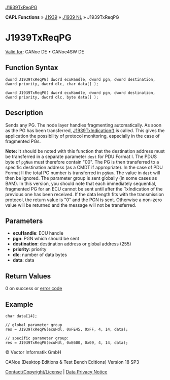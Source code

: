 [J1939TxReqPG](../../../../../../CANoeDEFamily.htm#Topics/CAPLFunctions/J1939/J1939NodeLayer/Functions/CAPLfunctionJ1939TxReqPG.md)

**CAPL Functions** » [J1939](../../CAPLfunctionsJ1939StartPage.md) » [J1939 NL](../CAPLfunctionsJ1939NLOverview.md) » J1939TxReqPG

# J1939TxReqPG

[Valid for](../../../../Shared/FeatureAvailability.md): CANoe DE • CANoe4SW DE

## Function Syntax

```plaintext
dword J1939TxReqPG( dword ecuHandle, dword pgn, dword destination, dword priority, dword dlc, char data[] );
```

```plaintext
dword J1939TxReqPG( dword ecuHandle, dword pgn, dword destination, dword priority, dword dlc, byte data[] );
```

## Description

Sends any PG. The node layer handles fragmenting automatically. As soon as the PG has been transferred, [J1939TxIndication()](CAPLfunctionJ1939AppTxIndication.md) is called. This gives the application the possibility of protocol monitoring, especially in the case of fragmented PGs.

**Note:** It should be noted with this function that the destination address must be transferred in a separate parameter `dest` for PDU Format I. The PDUS byte of `pgNum` must therefore contain "00". The PG is then transferred to a specific destination address (as a CMDT if appropriate). In the case of PDU Format II the total PG number is transferred in `pgNum`. The value in `dest` will then be ignored. The parameter group is sent globally (in some cases as BAM). In this version, you should note that each immediately sequential, fragmented PG for an ECU cannot be sent until after the TxIndication of the previous one has been received. If the data length fits with the transmission protocol, the return value is "0" and the PGN is sent. Otherwise a non-zero value will be returned and the message will not be transferred.

## Parameters

- **ecuHandle**: ECU handle
- **pgn**: PGN which should be sent
- **destination**: destination address or global address (255)
- **priority**: priority
- **dlc**: number of data bytes
- **data**: data

## Return Values

0 on success or [error code](../CAPLfunctionsJ1939NLErrorCodes.md)

## Example

```plaintext
char data[14];

// global parameter group
res = J1939TxReqPG(ecuHdl, 0xFE45, 0xFF, 4, 14, data);

// specific parameter group:
res = J1939TxReqPG(ecuHdl, 0xE600, 0x09, 4, 14, data);
```

© Vector Informatik GmbH

CANoe (Desktop Editions & Test Bench Editions) Version 18 SP3

[Contact/Copyright/License](../../../../Shared/ContactCopyrightLicense.md) | [Data Privacy Notice](https://www.vector.com/int/en/company/get-info/privacy-policy/)